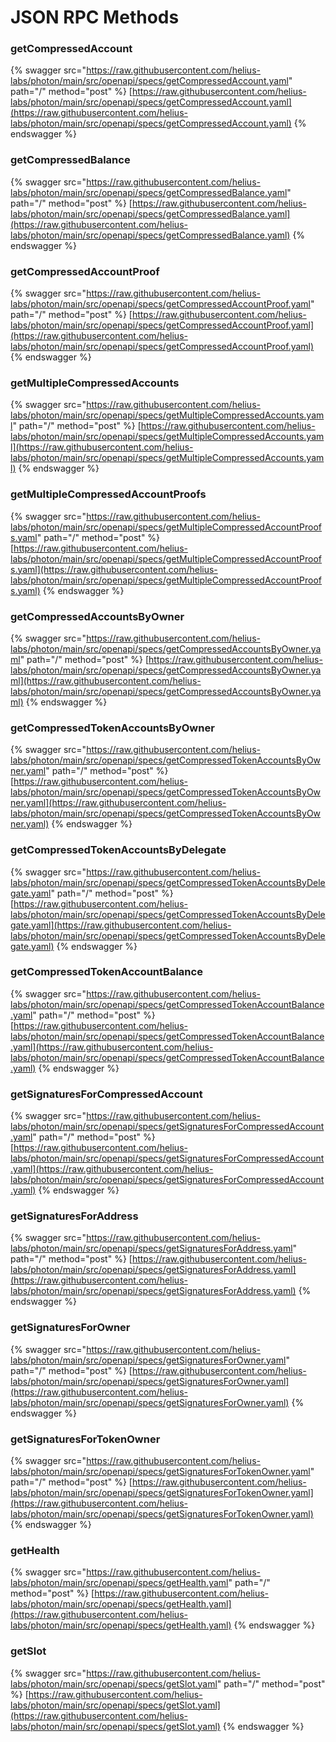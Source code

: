 # JSON RPC Methods

### getCompressedAccount

{% swagger src="https://raw.githubusercontent.com/helius-labs/photon/main/src/openapi/specs/getCompressedAccount.yaml" path="/" method="post" %}
[https://raw.githubusercontent.com/helius-labs/photon/main/src/openapi/specs/getCompressedAccount.yaml](https://raw.githubusercontent.com/helius-labs/photon/main/src/openapi/specs/getCompressedAccount.yaml)
{% endswagger %}

### getCompressedBalance



{% swagger src="https://raw.githubusercontent.com/helius-labs/photon/main/src/openapi/specs/getCompressedBalance.yaml" path="/" method="post" %}
[https://raw.githubusercontent.com/helius-labs/photon/main/src/openapi/specs/getCompressedBalance.yaml](https://raw.githubusercontent.com/helius-labs/photon/main/src/openapi/specs/getCompressedBalance.yaml)
{% endswagger %}

### getCompressedAccountProof

{% swagger src="https://raw.githubusercontent.com/helius-labs/photon/main/src/openapi/specs/getCompressedAccountProof.yaml" path="/" method="post" %}
[https://raw.githubusercontent.com/helius-labs/photon/main/src/openapi/specs/getCompressedAccountProof.yaml](https://raw.githubusercontent.com/helius-labs/photon/main/src/openapi/specs/getCompressedAccountProof.yaml)
{% endswagger %}

### getMultipleCompressedAccounts

{% swagger src="https://raw.githubusercontent.com/helius-labs/photon/main/src/openapi/specs/getMultipleCompressedAccounts.yaml" path="/" method="post" %}
[https://raw.githubusercontent.com/helius-labs/photon/main/src/openapi/specs/getMultipleCompressedAccounts.yaml](https://raw.githubusercontent.com/helius-labs/photon/main/src/openapi/specs/getMultipleCompressedAccounts.yaml)
{% endswagger %}

### getMultipleCompressedAccountProofs

{% swagger src="https://raw.githubusercontent.com/helius-labs/photon/main/src/openapi/specs/getMultipleCompressedAccountProofs.yaml" path="/" method="post" %}
[https://raw.githubusercontent.com/helius-labs/photon/main/src/openapi/specs/getMultipleCompressedAccountProofs.yaml](https://raw.githubusercontent.com/helius-labs/photon/main/src/openapi/specs/getMultipleCompressedAccountProofs.yaml)
{% endswagger %}

### getCompressedAccountsByOwner

{% swagger src="https://raw.githubusercontent.com/helius-labs/photon/main/src/openapi/specs/getCompressedAccountsByOwner.yaml" path="/" method="post" %}
[https://raw.githubusercontent.com/helius-labs/photon/main/src/openapi/specs/getCompressedAccountsByOwner.yaml](https://raw.githubusercontent.com/helius-labs/photon/main/src/openapi/specs/getCompressedAccountsByOwner.yaml)
{% endswagger %}

### getCompressedTokenAccountsByOwner

{% swagger src="https://raw.githubusercontent.com/helius-labs/photon/main/src/openapi/specs/getCompressedTokenAccountsByOwner.yaml" path="/" method="post" %}
[https://raw.githubusercontent.com/helius-labs/photon/main/src/openapi/specs/getCompressedTokenAccountsByOwner.yaml](https://raw.githubusercontent.com/helius-labs/photon/main/src/openapi/specs/getCompressedTokenAccountsByOwner.yaml)
{% endswagger %}

### getCompressedTokenAccountsByDelegate

{% swagger src="https://raw.githubusercontent.com/helius-labs/photon/main/src/openapi/specs/getCompressedTokenAccountsByDelegate.yaml" path="/" method="post" %}
[https://raw.githubusercontent.com/helius-labs/photon/main/src/openapi/specs/getCompressedTokenAccountsByDelegate.yaml](https://raw.githubusercontent.com/helius-labs/photon/main/src/openapi/specs/getCompressedTokenAccountsByDelegate.yaml)
{% endswagger %}

### getCompressedTokenAccountBalance

{% swagger src="https://raw.githubusercontent.com/helius-labs/photon/main/src/openapi/specs/getCompressedTokenAccountBalance.yaml" path="/" method="post" %}
[https://raw.githubusercontent.com/helius-labs/photon/main/src/openapi/specs/getCompressedTokenAccountBalance.yaml](https://raw.githubusercontent.com/helius-labs/photon/main/src/openapi/specs/getCompressedTokenAccountBalance.yaml)
{% endswagger %}

### getSignaturesForCompressedAccount

{% swagger src="https://raw.githubusercontent.com/helius-labs/photon/main/src/openapi/specs/getSignaturesForCompressedAccount.yaml" path="/" method="post" %}
[https://raw.githubusercontent.com/helius-labs/photon/main/src/openapi/specs/getSignaturesForCompressedAccount.yaml](https://raw.githubusercontent.com/helius-labs/photon/main/src/openapi/specs/getSignaturesForCompressedAccount.yaml)
{% endswagger %}

### getSignaturesForAddress

{% swagger src="https://raw.githubusercontent.com/helius-labs/photon/main/src/openapi/specs/getSignaturesForAddress.yaml" path="/" method="post" %}
[https://raw.githubusercontent.com/helius-labs/photon/main/src/openapi/specs/getSignaturesForAddress.yaml](https://raw.githubusercontent.com/helius-labs/photon/main/src/openapi/specs/getSignaturesForAddress.yaml)
{% endswagger %}

### getSignaturesForOwner

{% swagger src="https://raw.githubusercontent.com/helius-labs/photon/main/src/openapi/specs/getSignaturesForOwner.yaml" path="/" method="post" %}
[https://raw.githubusercontent.com/helius-labs/photon/main/src/openapi/specs/getSignaturesForOwner.yaml](https://raw.githubusercontent.com/helius-labs/photon/main/src/openapi/specs/getSignaturesForOwner.yaml)
{% endswagger %}

### getSignaturesForTokenOwner

{% swagger src="https://raw.githubusercontent.com/helius-labs/photon/main/src/openapi/specs/getSignaturesForTokenOwner.yaml" path="/" method="post" %}
[https://raw.githubusercontent.com/helius-labs/photon/main/src/openapi/specs/getSignaturesForTokenOwner.yaml](https://raw.githubusercontent.com/helius-labs/photon/main/src/openapi/specs/getSignaturesForTokenOwner.yaml)
{% endswagger %}

### getHealth

{% swagger src="https://raw.githubusercontent.com/helius-labs/photon/main/src/openapi/specs/getHealth.yaml" path="/" method="post" %}
[https://raw.githubusercontent.com/helius-labs/photon/main/src/openapi/specs/getHealth.yaml](https://raw.githubusercontent.com/helius-labs/photon/main/src/openapi/specs/getHealth.yaml)
{% endswagger %}

### getSlot

{% swagger src="https://raw.githubusercontent.com/helius-labs/photon/main/src/openapi/specs/getSlot.yaml" path="/" method="post" %}
[https://raw.githubusercontent.com/helius-labs/photon/main/src/openapi/specs/getSlot.yaml](https://raw.githubusercontent.com/helius-labs/photon/main/src/openapi/specs/getSlot.yaml)
{% endswagger %}

